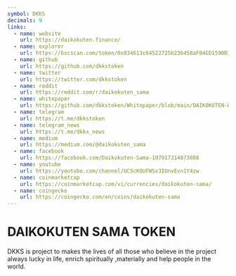 ```yaml
---
symbol: DKKS
decimals: 9
links:
  - name: website
    url: https://daikokuten.finance/
  - name: explorer
    url: https://bscscan.com/token/0x834613c64522725b23b458aF04ED1590D189962F
  - name: github
    url: https://github.com/dkkstoken
  - name: twitter
    url: https://twitter.com/dkkstoken
  - name: reddit
    url: https://reddit.com/r/daikokuten_sama
  - name: whitepaper
    url: https://github.com/dkkstoken/Whitepaper/blob/main/DAIKOKUTEN-WHITEPAPER.pdf
  - name: telegram
    url: https://t.me/dkkstoken
  - name: telegram_news
    url: https://t.me/dkks_news
  - name: medium
    url: https://medium.com/@daikokuten_sama
  - name: facebook
    url: https://facebook.com/Daikokuten-Sama-107917314873088
  - name: youtube
    url: https://youtube.com/channel/UCScKOUFWSx3IUnvEvn1Y4zw
  - name: coinmarketcap
    url: https://coinmarketcap.com/vi/currencies/daikokuten-sama/
  - name: coingecko
    url: https://coingecko.com/en/coins/daikokuten-sama
---
```


# DAIKOKUTEN SAMA TOKEN

DKKS is project to makes the lives of all those who believe in the project always lucky in life, enrich spiritually ,materially and help people in the world.
